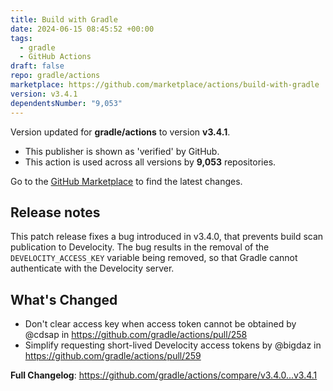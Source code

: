 ```yaml
---
title: Build with Gradle
date: 2024-06-15 08:45:52 +00:00
tags:
  - gradle
  - GitHub Actions
draft: false
repo: gradle/actions
marketplace: https://github.com/marketplace/actions/build-with-gradle
version: v3.4.1
dependentsNumber: "9,053"
---
```



Version updated for **gradle/actions** to version **v3.4.1**.
- This publisher is shown as 'verified' by GitHub.
- This action is used across all versions by **9,053** repositories.

Go to the [GitHub Marketplace](https://github.com/marketplace/actions/build-with-gradle) to find the latest changes.

## Release notes

This patch release fixes a bug introduced in v3.4.0, that prevents build scan publication to Develocity.
The bug results in the removal of the `DEVELOCITY_ACCESS_KEY` variable being removed, so that Gradle cannot authenticate with the Develocity server.

## What's Changed
* Don't clear access key when access token cannot be obtained by @cdsap in https://github.com/gradle/actions/pull/258
* Simplify requesting short-lived Develocity access tokens by @bigdaz in https://github.com/gradle/actions/pull/259


**Full Changelog**: https://github.com/gradle/actions/compare/v3.4.0...v3.4.1
